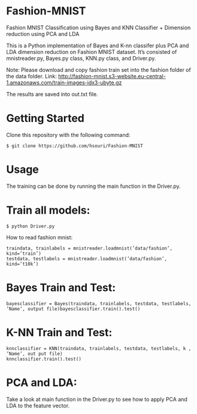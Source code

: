 # Fashion-MNIST
Fashion MNIST Classification using Bayes and KNN Classifier + Dimension reduction using PCA and LDA

This is a Python implementation of Bayes and K-nn classifer plus PCA and LDA dimension reduction on Fashion MNIST dataset.  It’s consisted of mnistreader.py, Bayes.py class, KNN.py class, and Driver.py.  

Note: Please download and copy fashion train set into the fashion folder of the data folder. Link: http://fashion-mnist.s3-website.eu-central-1.amazonaws.com/train-images-idx3-ubyte.gz

The results are saved into out.txt file.

# Getting Started
Clone this repository with the following command:

```shell
$ git clone https://github.com/hsouri/Fashion-MNIST
```

# Usage

The training can be done by running the main function in the Driver.py.

# Train all models:

```shell
$ python Driver.py

```

How to read fashion mnist: 

```shell
traindata, trainlabels = mnistreader.loadmnist(’data/fashion’, kind=’train’)
testdata, testlabels = mnistreader.loadmnist(’data/fashion’, kind=’t10k’)
```

# Bayes Train and Test:

```shell
bayesclassifier = Bayes(traindata, trainlabels, testdata, testlabels, ’Name’, output file)bayesclassifier.train().test()
```


# K-NN Train and Test:

```shell
knnclassifier = KNN(traindata, trainlabels, testdata, testlabels, k , ’Name’, out put file)
knnclassifier.train().test()
```


# PCA and LDA:

Take a look at main function in the Driver.py to see how to apply PCA and LDA to the feature vector.



